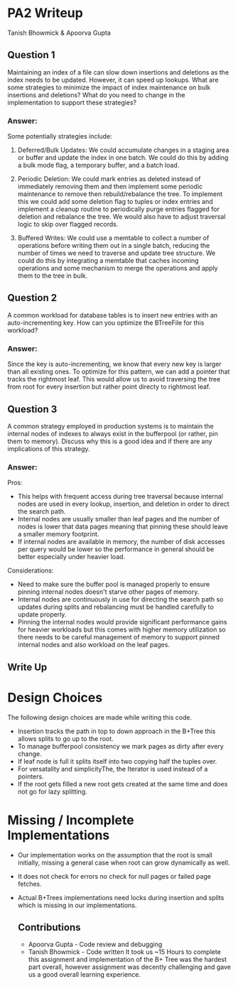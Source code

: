 # PA2 Writeup
Tanish Bhowmick & Apoorva Gupta

## Question 1
Maintaining an index of a file can slow down insertions and deletions as the index needs to be updated. However, it can speed up lookups. What are some strategies to minimize the impact of index maintenance on bulk insertions and deletions? What do you need to change in the implementation to support these strategies?

### Answer:
Some potentially strategies include:
1. Deferred/Bulk Updates: We could accumulate changes in a staging area or buffer and update the index in one batch. We could do this by adding a bulk mode flag, a temporary buffer, and a batch load.

2. Periodic Deletion: We could mark entries as deleted instead of immediately removing them and then implement some periodic maintenance to remove then rebuild/rebalance the tree. To implement this we could add some deletion flag to tuples or index entries and implement a cleanup routine to periodically purge entries flagged for deletion and rebalance the tree. We would also have to adjust traversal logic to skip over flagged records.

3. Buffered Writes: We could use a memtable to collect a number of operations before writing them out in a single batch, reducing the number of times we need to traverse and update tree structure. We could do this by integrating a memtable that caches incoming operations and some mechanism to merge the operations and apply them to the tree in bulk.


## Question 2
A common workload for database tables is to insert new entries with an auto-incrementing key. How can you optimize the BTreeFile for this workload?
### Answer:
Since the key is auto-incrementing, we know that every new key is larger than all existing ones. To optimize for this pattern, we can add a pointer that tracks the rightmost leaf. This would allow us to avoid traversing the tree from root for every insertion but rather point directy to rightmost leaf.

## Question 3
A common strategy employed in production systems is to maintain the internal nodes of indexes to always exist in the bufferpool (or rather, pin them to memory). Discuss why this is a good idea and if there are any implications of this strategy.

### Answer:
Pros:
- This helps with frequent access during tree traversal because internal nodes are used in every lookup, insertion, and deletion in order to direct the search path.
- Internal nodes are usually smaller than leaf pages and the number of nodes is lower that data pages meaning that pinning these should leave a smaller memory footprint.
- If internal nodes are available in memory, the number of disk accesses per query would be lower so the performance in general should be better especially under heavier load.

Considerations:
- Need to make sure the buffer pool is managed properly to ensure pinning internal nodes doesn't starve other pages of memory.
- Internal nodes are continuously in use for directing the search path so updates during splits and rebalancing must be handled carefully to update properly.
- Pinning the internal nodes would provide significant performance gains for heavier workloads but this comes with higher memory utilization so there needs to be careful management of memory to support pinned internal nodes and also workload on the leaf pages.

## Write Up

# Design Choices
The following design choices are made while writing this code.
- Insertion tracks the path in top to down approach in the B+Tree this allows splits to go up to the root.
- To manage bufferpool consistency we mark pages as dirty after every change.
- If leaf node is full it splits itself into two copying half the tuples over.
- For versatality and simplicityThe, the Iterator is used instead of a pointers.
- If the root gets filled a new root gets created at the same time and does not go for lazy splitting.

# Missing / Incomplete Implementations
- Our implementation works on the assumption that the root is small initially, missing a general case when root can grow dynamically as well.
- It does not check for errors no check for null pages or failed page fetches.
- Actual B+Trees implementations  need locks during insertion and splits which is missing in our implementations.

  ## Contributions
  - Apoorva Gupta - Code review and debugging
  - Tanish Bhowmick - Code written
  It took us ~15 Hours to complete this assignment and implementation of the B+ Tree was the hardest part overall, however assignment was decently challenging and gave us a good overall learning experience.
